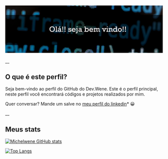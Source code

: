 ![Bem vindo ao Dev Wene!](https://github.com/michelwene/michelwene/blob/main/header.png)

__

## O que é este perfil?

Seja bem-vindo ao perfil do GitHub do Dev.Wene. Este é o perfil principal, neste perfil você encontrará códigos e projetos realizados por mim.

Quer conversar? Mande um salve no <a href="https://www.linkedin.com/in/michelwene/">meu perfil do linkedin</a>* :grinning:

__

## Meus stats

[![Michelwene GitHub stats](https://github-readme-stats.vercel.app/api?username=michelwene)](https://github.com/michelwene/github-readme-stats)

[![Top Langs](https://github-readme-stats.vercel.app/api/top-langs/?username=michelwene)](https://github.com/michelwene/github-readme-stats)

